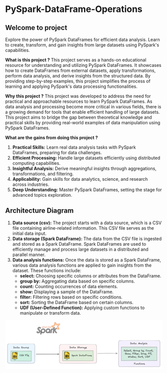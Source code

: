 # PySpark-DataFrame-Operations
## Welcome to project
Explore the power of PySpark DataFrames for efficient data analysis. Learn to create, transform, and gain insights from large datasets using PySpark's capabilities.

**What is this project ?**
This project serves as a hands-on educational resource for understanding and utilizing PySpark DataFrames. It showcases how to create DataFrames from external datasets, apply transformations, perform data analysis, and derive insights from the structured data. By providing step-by-step examples, this project simplifies the process of learning and applying PySpark's data processing functionalities.

**Why this project ?**
This project was developed to address the need for practical and approachable resources to learn PySpark DataFrames. As data analysis and processing become more critical in various fields, there is a growing demand for tools that enable efficient handling of large datasets. This project aims to bridge the gap between theoretical knowledge and practical skills by providing real-world examples of data manipulation using PySpark DataFrames.

**What are the gains from doing this project ?**
1. **Practical Skills:** Learn real data analysis tasks with PySpark DataFrames, preparing for data challenges.
2. **Efficient Processing:** Handle large datasets efficiently using distributed computing capabilities.
3. **Insightful Analysis:** Derive meaningful insights through aggregations, transformations, and filtering.
4. **Applicability:** Gain skills for data analytics, science, and research across industries.
5. **Deep Understanding:** Master PySpark DataFrames, setting the stage for advanced topics exploration.

## Architecture Diagram
1. **Data source (csv):** The project starts with a data source, which is a CSV file containing airline-related information. This CSV file serves as the initial data input.
2. **Data storage (Spark DataFrame):** The data from the CSV file is ingested and stored as a Spark DataFrame. Spark DataFrames are used to efficiently manage and process large datasets in a distributed and parallel manner.
3. **Data analysis functions:** Once the data is stored as a Spark DataFrame, various data analysis functions are applied to gain insights from the dataset. These functions include:
    - **select:** Choosing specific columns or attributes from the DataFrame.
    - **group by:** Aggregating data based on specific columns.
    - **count:** Counting occurrences of data elements.
    - **show:** Displaying a sample of the DataFrame.
    - **filter:** Filtering rows based on specific conditions.
    - **sort:** Sorting the DataFrame based on certain columns.
    - **UDF (User-Defined Function):** Applying custom functions to manipulate or transform data.

![image](Img/Architecture-Diagram.png)